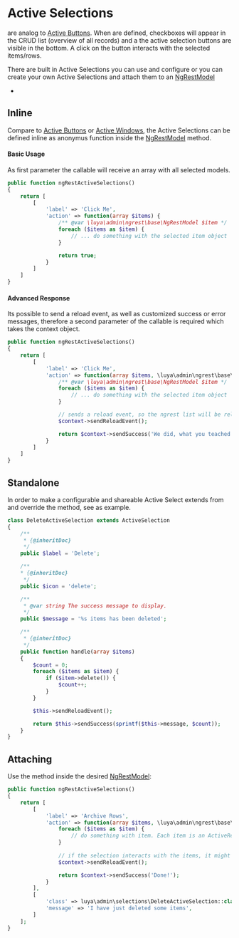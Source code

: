 # Active Selections

<class name="luya\admin\ngrest\base\ActiveSelection" /> are analog to [Active Buttons](activebutton.md). When <class name="luya\admin\ngrest\base\NgRestModel" method="ngRestActiveSelections" /> are defined, checkboxes will appear in the CRUD list (overview of all records) and a the active selection buttons are visible in the bottom. A click on the button interacts with the selected items/rows.

There are built in Active Selections you can use and configure or you can create your own Active Selections and attach them to an [NgRestModel](model.md)

+ <class name="luya\admin\selections\DeleteActiveSelection" />

## Inline

Compare to [Active Buttons](activebutton.md) or [Active Windows](activewindow.md), the Active Selections can be defined inline as anonymus function inside the [NgRestModel](model.md) <class name="luya\admin\ngrest\base\NgRestModel" method="ngRestActiveSelections" /> method.

#### Basic Usage

As first parameter the callable will receive an array with all selected models.

```php
public function ngRestActiveSelections()
{
    return [
        [
            'label' => 'Click Me',
            'action' => function(array $items) {
                /** @var \luya\admin\ngrest\base\NgRestModel $item */
                foreach ($items as $item) {
                    // ... do something with the selected item object
                }

                return true;
            }
        ]
    ]
}
```

#### Advanced Response

Its possible to send a reload event, as well as customized success or error messages, therefore a second parameter of the callable is required which takes the <class name="luya\admin\ngrest\base\ActiveSelection" /> context object.

```php
public function ngRestActiveSelections()
{
    return [
        [
            'label' => 'Click Me',
            'action' => function(array $items, \luya\admin\ngrest\base\ActiveSelection $context) {
                /** @var \luya\admin\ngrest\base\NgRestModel $item */
                foreach ($items as $item) {
                    // ... do something with the selected item object
                }

                // sends a reload event, so the ngrest list will be reloaded afterwards. 
                $context->sendReloadEvent();

                return $context->sendSuccess('We did, what you teached.');
            }
        ]
    ]
}
```

## Standalone 

In order to make a configurable and shareable Active Select extends from <class name="luya\admin\ngrest\base\ActiveSelection" /> and override the <class name="luya\admin\ngrest\base\ActiveSelection" method="handle" /> method, see <class name="luya\admin\selections\DeleteActiveSelection" /> as example.

```php
class DeleteActiveSelection extends ActiveSelection
{
    /**
     * {@inheritDoc}
     */
    public $label = 'Delete';

    /**
    * {@inheritDoc}
     */
    public $icon = 'delete';

    /**
     * @var string The success message to display.
     */
    public $message = '%s items has been deleted';

    /**
     * {@inheritDoc}
     */
    public function handle(array $items)
    {
        $count = 0;
        foreach ($items as $item) {
            if ($item->delete()) {
                $count++;
            }
        }

        $this->sendReloadEvent();

        return $this->sendSuccess(sprintf($this->message, $count));
    }
}
```

## Attaching

Use the <class name="luya\admin\ngrest\base\NgRestModel" method="ngRestActiveSelections" /> method inside the desired [NgRestModel](model.md):

```php
public function ngRestActiveSelections()
{
    return [
        [
            'label' => 'Archive Rows',
            'action' => function(array $items, \luya\admin\ngrest\base\ActiveSelection $context) {
                foreach ($items as $item) {
                    // do something with item. Each item is an ActiveRecord of the method implementation itself.
                }
  
                // if the selection interacts with the items, it might be necessary to reload the CRUD.
                $context->sendReloadEvent();

                return $context->sendSuccess('Done!');
            }
        ],
        [
            'class' => luya\admin\selections\DeleteActiveSelection::class,
            'message' => 'I have just deleted some items',
        ]
    ];
}
```

